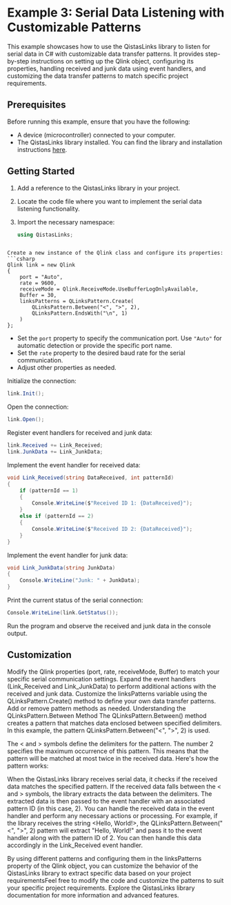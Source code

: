 # Example 3: Serial Data Listening with Customizable Patterns

This example showcases how to use the QistasLinks library to listen for serial data in C# with customizable data transfer patterns. It provides step-by-step instructions on setting up the Qlink object, configuring its properties, handling received and junk data using event handlers, and customizing the data transfer patterns to match specific project requirements.

## Prerequisites

Before running this example, ensure that you have the following:

- A device (microcontroller) connected to your computer.
- The QistasLinks library installed. You can find the library and installation instructions [here](https://github.com/khaledHamidi/QistasLinks).

## Getting Started

1. Add a reference to the QistasLinks library in your project.
2. Locate the code file where you want to implement the serial data listening functionality.
3. Import the necessary namespace:

   ```csharp
   using QistasLinks;
```

Create a new instance of the Qlink class and configure its properties:
```csharp
Qlink link = new Qlink
{
    port = "Auto",
    rate = 9600,
    receiveMode = Qlink.ReceiveMode.UseBufferLogOnlyAvailable,
    Buffer = 30,
    linksPatterns = QLinksPattern.Create(
        QLinksPattern.Between("<", ">", 2),
        QLinksPattern.EndsWith("\n", 1)
    )
};
```

- Set the `port` property to specify the communication port. Use `"Auto"` for automatic detection or provide the specific port name.
- Set the `rate` property to the desired baud rate for the serial communication.
- Adjust other properties as needed.

Initialize the connection:

```csharp
link.Init();
```

Open the connection:

```csharp
link.Open();
```

Register event handlers for received and junk data:
```csharp
link.Received += Link_Received;
link.JunkData += Link_JunkData;
```

Implement the event handler for received data:

```csharp
void Link_Received(string DataReceived, int patternId)
{
    if (patternId == 1)
    {
        Console.WriteLine($"Received ID 1: {DataReceived}");
    }
    else if (patternId == 2)
    {
        Console.WriteLine($"Received ID 2: {DataReceived}");
    }
}
```

Implement the event handler for junk data:
```csharp
void Link_JunkData(string JunkData)
{
    Console.WriteLine("Junk: " + JunkData);
}
```

Print the current status of the serial connection:
```csharp
Console.WriteLine(link.GetStatus());
```
Run the program and observe the received and junk data in the console output.

## Customization
Modify the Qlink properties (port, rate, receiveMode, Buffer) to match your specific serial communication settings.
Expand the event handlers (Link_Received and Link_JunkData) to perform additional actions with the received and junk data.
Customize the linksPatterns variable using the QLinksPattern.Create() method to define your own data transfer patterns. Add or remove pattern methods as needed.
Understanding the QLinksPattern.Between Method
The QLinksPattern.Between() method creates a pattern that matches data enclosed between specified delimiters. In this example, the pattern QLinksPattern.Between("<", ">", 2) is used.

The < and > symbols define the delimiters for the pattern.
The number 2 specifies the maximum occurrence of this pattern. This means that the pattern will be matched at most twice in the received data.
Here's how the pattern works:

When the QistasLinks library receives serial data, it checks if the received data matches the specified pattern.
If the received data falls between the < and > symbols, the library extracts the data between the delimiters.
The extracted data is then passed to the event handler with an associated pattern ID (in this case, 2).
You can handle the received data in the event handler and perform any necessary actions or processing.
For example, if the library receives the string <Hello, World!>, the QLinksPattern.Between("<", ">", 2) pattern will extract "Hello, World!" and pass it to the event handler along with the pattern ID of 2. You can then handle this data accordingly in the Link_Received event handler.

By using different patterns and configuring them in the linksPatterns property of the Qlink object, you can customize the behavior of the QistasLinks library to extract specific data based on your project requirementsFeel free to modify the code and customize the patterns to suit your specific project requirements. Explore the QistasLinks library documentation for more information and advanced features.
